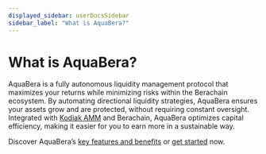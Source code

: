 ```yaml
---
displayed_sidebar: userDocsSidebar
sidebar_label: "What is AquaBera?"
---
```


# What is AquaBera?

AquaBera is a fully autonomous liquidity management protocol that maximizes your returns while minimizing risks within the Berachain ecosystem. By automating directional liquidity strategies, AquaBera ensures your assets grow and are protected, without requiring constant oversight. Integrated with [Kodiak AMM](./intro-kodiak) and Berachain, AquaBera optimizes capital efficiency, making it easier for you to earn more in a sustainable way.

Discover AquaBera’s [key features and benefits](./features-benefits) or [get started](./getting-started) now.
